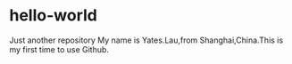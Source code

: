 # hello-world
Just another repository
My name is Yates.Lau,from Shanghai,China.This is my first time to use Github.
